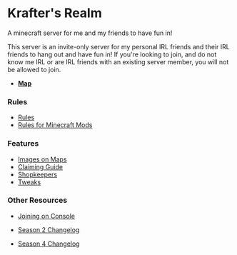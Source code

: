 # Krafter's Realm
A minecraft server for me and my friends to have fun in!

This server is an invite-only server for my personal IRL friends and their IRL friends to hang out and have fun in! If you're looking to join, and do not know me IRL or are IRL friends with an existing server member, you will not be allowed to join.

* [**Map**](https://realm.krafterdev.xyz/)

### Rules
* [Rules](/kraftersrealm/rules)
* [Rules for Minecraft Mods](/kraftersrealm/mods)

### Features

* [Images on Maps](/kraftersrealm/imageframe)
* [Claiming Guide](/kraftersrealm/claims)
* [Shopkeepers](/kraftersrealm/shopkeepers)
* [Tweaks](/kraftersrealm/tweaks)

### Other Resources

* [Joining on Console](/kraftersrealm/consoles)

* [Season 2 Changelog](season2-changelog)
* [Season 4 Changelog](season4-changelog)
